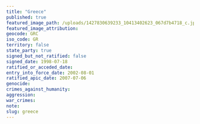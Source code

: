 ```yaml
---
title: "Greece"
published: true
featured_image_path: /uploads/1427830639233_10413402623_067d7b4718_c.jpg
featured_image_attribution:
geocode: GRC
iso_code: GR
territory: false
state_party: true
signed_but_not_ratified: false
signed_date: 1998-07-18
ratified_or_acceded_date:
entry_into_force_date: 2002-08-01
ratified_apic_date: 2007-07-06
genocide:
crimes_against_humanity:
aggression:
war_crimes:
note:
slug: greece
---
```

